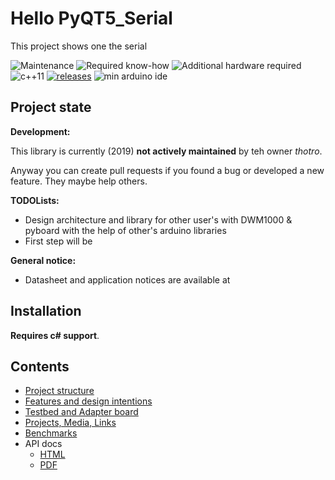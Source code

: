 # Hello PyQT5_Serial
This project shows one  the serial 


![Maintenance](https://img.shields.io/maintenance/no/2020.svg)
![Required know-how](https://img.shields.io/badge/Required%20know--how-professional-red.svg)
![Additional hardware required](https://img.shields.io/badge/Additional%20hardware-required-orange.svg)
![c++11](https://img.shields.io/badge/C%2B%2B-11-brightgreen.svg)
[![releases](https://img.shields.io/github/release/thotro/arduino-dw1000.svg?colorB=00aa00)](https://github.com/thotro/arduino-dw1000/releases)
![min arduino ide](https://img.shields.io/badge/ArduinoIDE-%3E%3D1.6.10-lightgrey.svg)


Project state
-------------

**Development:**

This library is currently (2019) **not actively maintained** by teh owner *thotro*.

Anyway you can create pull requests if you found a bug or developed a new feature. They maybe help others.

**TODOLists:**
* Design architecture and library for other user's with DWM1000 & pyboard with the help of other's arduino libraries
* First step will be 

**General notice:**
* Datasheet and application notices are available at  

Installation
------------

**Requires c# support**.


Contents
--------

 * [Project structure](../../wiki/Project-structure)
 * [Features and design intentions](../../wiki/Features)
 * [Testbed and Adapter board](../../wiki/Testbed-and-Adapter-board)
 * [Projects, Media, Links](../../wiki/Projects)
 * [Benchmarks](../../wiki/Benchmarks)
 * API docs
   * [HTML](https://cdn.rawgit.com/thotro/arduino-dw1000/master/extras/doc/html/index.html)
   * [PDF](https://cdn.rawgit.com/thotro/arduino-dw1000/master/extras/doc/DW1000_Arduino_API_doc.pdf)
